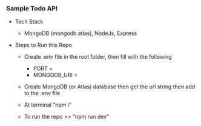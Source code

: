 ### Sample Todo API

- Tech Stack

  - MongoDB (mongodb atlas), NodeJs, Express

- Steps to Run this Repo

  - Create .env file in the root folder, then fill with the following
    - PORT =
    - MONGODB_URI =
  - Create MongoDB (or Atlas) database then get the url string then add to the .env file

  - At terminal "npm i"
  - To run the repo >> "npm run dev"
